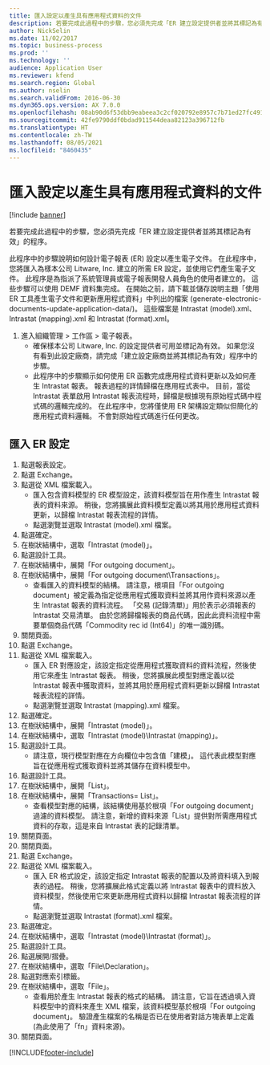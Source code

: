 ```yaml
---
title: 匯入設定以產生具有應用程式資料的文件
description: 若要完成此過程中的步驟，您必須先完成「ER 建立設定提供者並將其標記為有效」的程序。
author: NickSelin
ms.date: 11/02/2017
ms.topic: business-process
ms.prod: ''
ms.technology: ''
audience: Application User
ms.reviewer: kfend
ms.search.region: Global
ms.author: nselin
ms.search.validFrom: 2016-06-30
ms.dyn365.ops.version: AX 7.0.0
ms.openlocfilehash: 08ab90d6f53dbb9eabeea3c2cf020792e8957c7b71ed27fc491008fcad114c72
ms.sourcegitcommit: 42fe9790ddf0bdad911544deaa82123a396712fb
ms.translationtype: HT
ms.contentlocale: zh-TW
ms.lasthandoff: 08/05/2021
ms.locfileid: "8460435"
---
```

# <a name="import-configurations-to-generate-documents-that-have-application-data"></a>匯入設定以產生具有應用程式資料的文件

[!include [banner](../../includes/banner.md)]

若要完成此過程中的步驟，您必須先完成「ER 建立設定提供者並將其標記為有效」的程序。

此程序中的步驟說明如何設計電子報表 (ER) 設定以產生電子文件。 在此程序中，您將匯入為樣本公司 Litware, Inc. 建立的所需 ER 設定，並使用它們產生電子文件。 此程序是為指派了系統管理員或電子報表開發人員角色的使用者建立的。 這些步驟可以使用 DEMF 資料集完成。 在開始之前，請下載並儲存說明主題「使用 ER 工具產生電子文件和更新應用程式資料」中列出的檔案 (generate-electronic-documents-update-application-data/)。 這些檔案是 Intrastat (model).xml、Intrastat (mapping).xml 和 Intrastat (format).xml。

1. 進入組織管理 > 工作區 > 電子報表。
    * 確保樣本公司 Litware, Inc. 的設定提供者可用並標記為有效。 如果您沒有看到此設定廠商，請完成「建立設定廠商並將其標記為有效」程序中的步驟。  
    * 此程序中的步驟顯示如何使用 ER 函數完成應用程式資料更新以及如何產生 Intrastat 報表。 報表過程的詳情歸檔在應用程式表中。 目前，當從 Intrastat 表單啟用 Intrastat 報表流程時，歸檔是根據現有原始程式碼中程式碼的邏輯完成的。 在此程序中，您將僅使用 ER 架構設定類似但簡化的應用程式資料邏輯。 不會對原始程式碼進行任何更改。   

## <a name="import-er-configurations"></a>匯入 ER 設定
1. 點選報表設定。
2. 點選 Exchange。
3. 點選從 XML 檔案載入。
    * 匯入包含資料模型的 ER 模型設定，該資料模型旨在用作產生 Intrastat 報表的資料來源。 稍後，您將擴展此資料模型定義以將其用於應用程式資料更新，以歸檔 Intrastat 報表流程的詳情。   
    * 點選瀏覽並選取 Intrastat (model).xml 檔案。  
4. 點選確定。
5. 在樹狀結構中，選取「Intrastat (model)」。
6. 點選設計工具。
7. 在樹狀結構中，展開「For outgoing document」。
8. 在樹狀結構中，展開「For outgoing document\Transactions」。
    * 查看匯入的資料模型的結構。 請注意，根項目「For outgoing document」被定義為指定從應用程式獲取資料並將其用作資料來源以產生 Intrastat 報表的資料流程。 「交易 (記錄清單)」用於表示必須報表的 Intrastat 交易清單。 由於您將歸檔報表的商品代碼，因此此資料流程中需要單個商品代碼「Commodity rec id (Int64)」的唯一識別碼。   
9. 關閉頁面。
10. 點選 Exchange。
11. 點選從 XML 檔案載入。
    * 匯入 ER 對應設定，該設定指定從應用程式獲取資料的資料流程，然後使用它來產生 Intrastat 報表。 稍後，您將擴展此模型對應定義以從 Intrastat 報表中獲取資料，並將其用於應用程式資料更新以歸檔 Intrastat 報表流程的詳情。   
    * 點選瀏覽並選取 Intrastat (mapping).xml 檔案。  
12. 點選確定。
13. 在樹狀結構中，展開「Intrastat (model)」。
14. 在樹狀結構中，選取「Intrastat (model)\Intrastat (mapping)」。
15. 點選設計工具。
    * 請注意，現行模型對應在方向欄位中包含值「建模」。 這代表此模型對應旨在從應用程式獲取資料並將其儲存在資料模型中。  
16. 點選設計工具。
17. 在樹狀結構中，展開「List」。
18. 在樹狀結構中，展開「Transactions= List」。
    * 查看模型對應的結構，該結構使用基於根項「For outgoing document」過濾的資料模型。 請注意，新增的資料來源「List」提供對所需應用程式資料的存取，這是來自 Intrastat 表的記錄清單。  
19. 關閉頁面。
20. 關閉頁面。
21. 點選 Exchange。
22. 點選從 XML 檔案載入。
    * 匯入 ER 格式設定，該設定指定 Intrastat 報表的配置以及將資料填入到報表的過程。 稍後，您將擴展此格式定義以將 Intrastat 報表中的資料放入資料模型，然後使用它來更新應用程式資料以歸檔 Intrastat 報表流程的詳情。   
    * 點選瀏覽並選取 Intrastat (format).xml 檔案。  
23. 點選確定。
24. 在樹狀結構中，選取「Intrastat (model)\Intrastat (format)」。
25. 點選設計工具。
26. 點選展開/摺疊。
27. 在樹狀結構中，選取「File\Declaration」。
28. 點選對應索引標籤。
29. 在樹狀結構中，選取「File」。
    * 查看用於產生 Intrastat 報表的格式的結構。 請注意，它旨在透過填入資料模型中的資料來產生 XML 檔案，該資料模型基於根項「For outgoing document」。 驗證產生檔案的名稱是否已在使用者對話方塊表單上定義 (為此使用了「fn」資料來源)。   
30. 關閉頁面。



[!INCLUDE[footer-include](../../../../includes/footer-banner.md)]